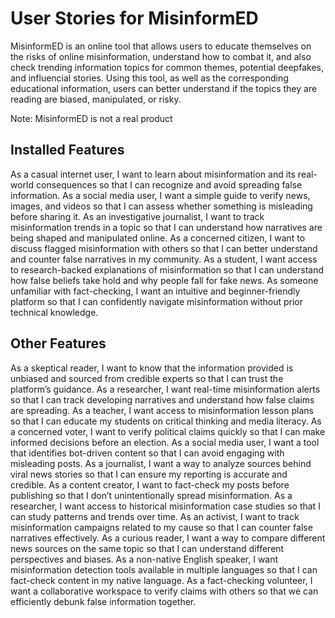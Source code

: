 # User Stories for MisinformED

MisinformED is an online tool that allows users to educate themselves on the risks of online misinformation, understand how to combat it, and also check trending information topics for common themes, potential deepfakes, and influencial stories. Using this tool, as well as the corresponding educational information, users can better understand if the topics they are reading are biased, manipulated, or risky.

Note: MisinformED is not a real product

## Installed Features

As a casual internet user, I want to learn about misinformation and its real-world consequences so that I can recognize and avoid spreading false information.
As a social media user, I want a simple guide to verify news, images, and videos so that I can assess whether something is misleading before sharing it.
As an investigative journalist, I want to track misinformation trends in a topic so that I can understand how narratives are being shaped and manipulated online.
As a concerned citizen, I want to discuss flagged misinformation with others so that I can better understand and counter false narratives in my community.
As a student, I want access to research-backed explanations of misinformation so that I can understand how false beliefs take hold and why people fall for fake news.
As someone unfamiliar with fact-checking, I want an intuitive and beginner-friendly platform so that I can confidently navigate misinformation without prior technical knowledge.

## Other Features

As a skeptical reader, I want to know that the information provided is unbiased and sourced from credible experts so that I can trust the platform’s guidance.
As a researcher, I want real-time misinformation alerts so that I can track developing narratives and understand how false claims are spreading.
As a teacher, I want access to misinformation lesson plans so that I can educate my students on critical thinking and media literacy.
As a concerned voter, I want to verify political claims quickly so that I can make informed decisions before an election.
As a social media user, I want a tool that identifies bot-driven content so that I can avoid engaging with misleading posts.
As a journalist, I want a way to analyze sources behind viral news stories so that I can ensure my reporting is accurate and credible.
As a content creator, I want to fact-check my posts before publishing so that I don’t unintentionally spread misinformation.
As a researcher, I want access to historical misinformation case studies so that I can study patterns and trends over time.
As an activist, I want to track misinformation campaigns related to my cause so that I can counter false narratives effectively.
As a curious reader, I want a way to compare different news sources on the same topic so that I can understand different perspectives and biases.
As a non-native English speaker, I want misinformation detection tools available in multiple languages so that I can fact-check content in my native language.
As a fact-checking volunteer, I want a collaborative workspace to verify claims with others so that we can efficiently debunk false information together.